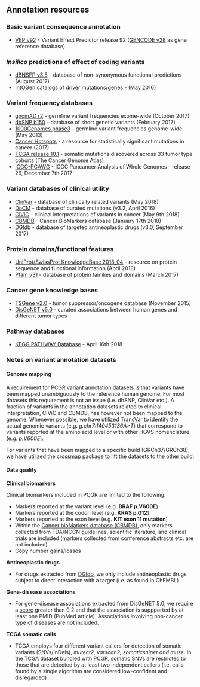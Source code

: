 ## Annotation resources

### Basic variant consequence annotation
  * [VEP v92](http://www.ensembl.org/info/docs/tools/vep/index.html) - Variant Effect Predictor release 92 ([GENCODE v28](https://www.gencodegenes.org/releases/28.html) as gene reference database)

###  *Insilico* predictions of effect of coding variants
  * [dBNSFP v3.5](https://sites.google.com/site/jpopgen/dbNSFP) - database of non-synonymous functional predictions (August 2017)
  * [IntOGen catalogs of driver mutations/genes](https://www.intogen.org/downloads) - (May 2016)

###  Variant frequency databases
  * [gnomAD r2](http://exac.broadinstitute.org/) - germline variant frequencies exome-wide (October 2017)
  * [dbSNP b150](http://www.ncbi.nlm.nih.gov/SNP/) - database of short genetic variants (February 2017)
  * [1000Genomes phase3](ftp://ftp.1000genomes.ebi.ac.uk/vol1/ftp/release/20130502/) - germline variant frequencies genome-wide (May 2013)
  * [Cancer Hotspots](http://cancerhotspots.org) - a resource for statistically significant mutations in cancer (2017)
  * [TCGA release 10.1](https://portal.gdc.cancer.gov/) - somatic mutations discovered across 33 tumor type cohorts (The Cancer Genome Atlas)
  * [ICGC-PCAWG](http://docs.icgc.org/pcawg/) - ICGC Pancancer Analysis of Whole Genomes - release 26, December 7th 2017

### Variant databases of clinical utility
  * [ClinVar](http://www.ncbi.nlm.nih.gov/clinvar/) - database of clinically related variants (May 2018)
  * [DoCM](http://docm.genome.wustl.edu) - database of curated mutations (v3.2, April 2016)
  * [CIViC](http://civic.genome.wustl.edu) - clinical interpretations of variants in cancer (May 9th 2018)
  * [CBMDB](http://www.cancergenomeinterpreter.org/biomarkers) - Cancer BioMarkers database (January 17th 2018)
  * [DGIdb](http://dgidb.genome.wustl.edu) - database of targeted antineoplastic drugs (v3.0, September 2017)

### Protein domains/functional features
  * [UniProt/SwissProt KnowledgeBase 2018_04](http://www.uniprot.org) - resource on protein sequence and functional information (April 2018)
  * [Pfam v31](http://pfam.xfam.org) - database of protein families and domains (March 2017)

### Cancer gene knowledge bases
  * [TSGene v2.0](https://bioinfo.uth.edu/TSGene/) - tumor suppressor/oncogene database (November 2015)
  * [DisGeNET v5.0](http://www.disgenet.org) - curated associations between human genes and different tumor types

### Pathway databases
  * [KEGG PATHWAY Database](http://www.genome.jp/kegg/pathway.htm) - April 16th 2018

### Notes on variant annotation datasets

#### Genome mapping

A requirement for PCGR variant annotation datasets is that variants have been mapped unambiguously to the reference human genome. For most datasets this requirement is not an issue (i.e. dbSNP, ClinVar etc.). A fraction of variants in the annotation datasets related to clinical interpretation, CIViC and CBMDB, has however not been mapped to the genome. Whenever possible, we have utilized [TransVar](http://bioinformatics.mdanderson.org/transvarweb/) to identify the actual genomic variants (e.g. _g.chr7:140453136A>T_) that correspond to variants reported at the amino acid level or with other HGVS nomenclature (e.g. _p.V600E_).

For variants that have been mapped to a specific build (GRCh37/GRCh38), we have utilized the [crossmap](http://crossmap.sourceforge.net/) package to lift the datasets to the other build.

#### Data quality

__Clinical biomarkers__

Clinical biomarkers included in PCGR are limited to the following:

* Markers reported at the variant level (e.g. __BRAF p.V600E__)
* Markers reported at the codon level (e.g. __KRAS p.G12__)
* Markers reported at the exon level (e.g. __KIT exon 11 mutation__)
* Within the [Cancer bioMarkers database (CBMDB)](https://www.cancergenomeinterpreter.org/biomarkers), only markers collected from FDA/NCCN guidelines, scientific literature, and clinical trials are included (markers collected from conference abstracts etc. are not included)
* Copy number gains/losses

__Antineoplastic drugs__

- For drugs extracted from [DGIdb](http://dgidb.genome.wustl.edu), we only include antineoplastic drugs subject to direct interaction with a target (i.e. as found in ChEMBL)

__Gene-disease associations__

- For gene-disease associations extracted from DisGeNET 5.0, we require a [score](http://www.disgenet.org/web/DisGeNET/menu/dbinfo#score) greater than 0.2 and that the association is suppported by at least one PMID (PubMed article). Associations involving non-cancer type of diseases are not included.

__TCGA somatic calls__

- TCGA employs four different variant callers for detection of somatic variants (SNVs/InDels), _mutect2, varscan2, somaticsniper and muse_. In the TCGA dataset bundled with PCGR, somatic SNVs are restricted to those that are detected by at least two independent callers (i.e. calls found by a single algorithm are considered low-confident and disregarded)
